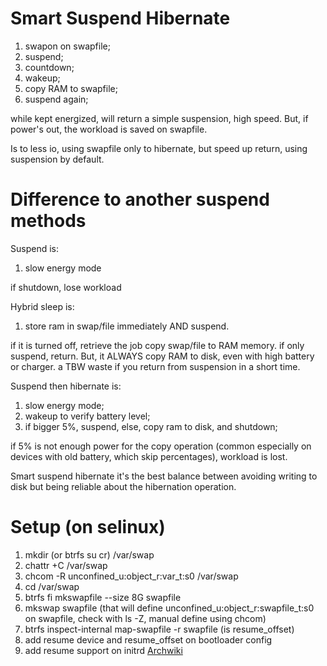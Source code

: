 # Smart Suspend Hibernate
1. swapon on swapfile;
2. suspend;
3. countdown;
4. wakeup;
5. copy RAM to swapfile;
6. suspend again;

while kept energized, will return a simple suspension, high speed. But, if power's out, the workload is saved on swapfile.

Is to less io, using swapfile only to hibernate, but speed up return, using suspension by default.

# Difference to another suspend methods

Suspend is:
1. slow energy mode

if shutdown, lose workload

Hybrid sleep is:
1. store ram in swap/file immediately AND suspend.

if it is turned off, retrieve the job copy swap/file to RAM memory.
if only suspend, return.
But, it ALWAYS copy RAM to disk, even with high battery or charger.
a TBW waste if you return from suspension in a short time.

Suspend then hibernate is:
1. slow energy mode;
2. wakeup to verify battery level;
3. if bigger 5%, suspend, else, copy ram to disk, and shutdown;

if 5% is not enough power for the copy operation (common especially on devices with old battery, which skip percentages), workload is lost.

Smart suspend hibernate it's the best balance between avoiding writing to disk but being reliable about the hibernation operation.

# Setup (on selinux)
1. mkdir (or btrfs su cr) /var/swap
2. chattr +C /var/swap
3. chcom -R unconfined_u:object_r:var_t:s0 /var/swap
4. cd /var/swap
5. btrfs fi mkswapfile --size 8G swapfile
6. mkswap swapfile (that will define unconfined_u:object_r:swapfile_t:s0 on swapfile, check with ls -Z, manual define using chcom)
7. btrfs inspect-internal map-swapfile -r swapfile (is resume_offset)
8. add resume device and resume_offset on bootloader config
9. add resume support on initrd
[Archwiki](https://wiki.archlinux.org/title/Power_management/Suspend_and_hibernate#Hibernation_into_swap_file)

